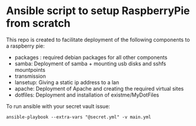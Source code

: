 # Ansible script to setup RaspberryPie from scratch

This repo is created to facilitate deployment of the following components
to a raspberry pie:

- packages : required debian packages for all other components
- samba: Deployment of samba + mounting usb disks and sshfs mountpoints
- transmission
- lansetup: Giving a static ip address to a lan
- apache: Deployment of Apache and creating the required virtual sites
- dotfiles: Deployment and installation of existme/MyDotFiles


To run ansible with your secret vault issue:
~~~shell
ansible-playbook --extra-vars "@secret.yml" -v main.yml 
~~~
